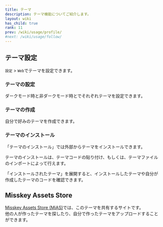 ```yaml
---
title: テーマ
description: テーマ機能についてご紹介します。
layout: wiki
has_child: true
rank: 11
prev: /wiki/usage/profile/
#next: /wiki/usage/follow/
---
```

## テーマ設定
`設定` > `Web`でテーマを設定できます。

### テーマの設定
ダークモード時と非ダークモード時とでそれぞれテーマを設定できます。

### テーマの作成
自分で好みのテーマを作成できます。

### テーマのインストール
「テーマのインストール」では外部からテーマをインストールできます。

テーマのインストールは、テーマコードの貼り付け、もしくは、テーマファイルのインポートによって行えます。

「インストールされたテーマ」を展開すると、インストールしたテーマや自分が作成したテーマのコードを確認できます。

## Misskey Assets Store
[Misskey Assets Store (MiAS)](https://assets.msky.cafe/)では、このテーマを共有するサイトです。  
他の人が作ったテーマを探したり、自分で作ったテーマをアップロードすることができます。